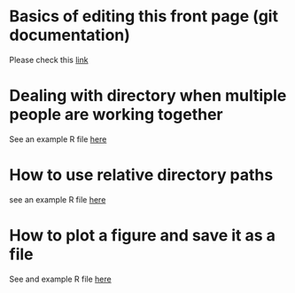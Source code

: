 # Basics of editing this front page (git documentation)
Please check this [link](https://docs.github.com/en/get-started/writing-on-github/getting-started-with-writing-and-formatting-on-github/basic-writing-and-formatting-syntax)
# Dealing with directory when multiple people are working together
See an example R file [here](https://github.com/djaiswal/miscellaneous/blob/a4c52f3a4f55e86589b6890664d34fc84f90b252/code/saving_plots_to_a_file.R#L16)
# How to use relative directory paths
see an example R file [here](https://github.com/djaiswal/miscellaneous/blob/a4c52f3a4f55e86589b6890664d34fc84f90b252/code/saving_plots_to_a_file.R#L24)
# How to plot a figure and save it as a file
See and example R  file [here](https://github.com/djaiswal/miscellaneous/blob/a4c52f3a4f55e86589b6890664d34fc84f90b252/code/saving_plots_to_a_file.R#L63)
